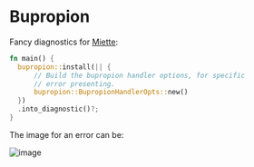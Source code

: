 # Bupropion

Fancy diagnostics for [Miette](https://crates.io/crates/miette):

```rust
fn main() {
  bupropion::install(|| {
      // Build the bupropion handler options, for specific
      // error presenting.
      bupropion::BupropionHandlerOpts::new()
  })
  .into_diagnostic()?;
}
```

The image for an error can be:

![image](https://github.com/aripiprazole/bupropion/assets/51281661/11d1248c-cc96-4128-be37-4035c9147e5a)
